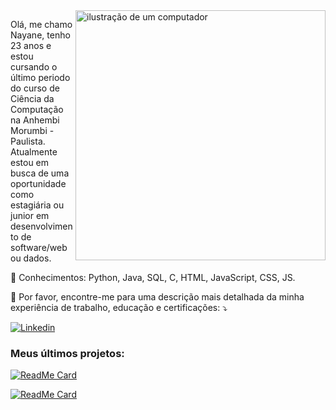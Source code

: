 <img src="https://raw.githubusercontent.com/MicaelliMedeiros/micaellimedeiros/master/image/computer-illustration.png" alt="ilustração de um computador" min-width="400px" max-width="400px" width="400px" align="right">

<p align="left"> 
  Olá, me chamo Nayane, tenho 23 anos e estou cursando o último periodo do curso de Ciência da Computação na Anhembi Morumbi - Paulista.<br>
  Atualmente estou em busca de uma oportunidade como estagiária ou junior em desenvolvimento de software/web ou dados.
</p>

<p align="left">
  🎯 Conhecimentos: Python, Java, SQL, C, HTML, JavaScript, CSS, JS.
</p>

  💌 Por favor, encontre-me para uma descrição mais detalhada da minha experiência de trabalho, educação e certificações: ⤵️ 
  
  [![Linkedin](https://img.shields.io/badge/-LinkedIn-blue?style=flat&logo=Linkedin&logoColor=white)](https://www.linkedin.com/in/nayanemazaro/) 
  
### Meus últimos projetos: 

[![ReadMe Card](https://github-readme-stats.vercel.app/api/pin/?username=NayaneMazaro&repo=LibertyBank&show_owner=true)](https://github.com/NayaneMazaro/LibertyBank)


[![ReadMe Card](https://github-readme-stats.vercel.app/api/pin/?username=NayaneMazaro&repo=CandyPong&show_owner=true)](https://github.com/NayaneMazaro/CandyPong)
